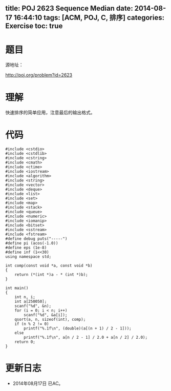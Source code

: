 title: POJ 2623 Sequence Median
date: 2014-08-17 16:44:10
tags: [ACM, POJ, C, 排序]
categories: Exercise
toc: true
---
# 题目
源地址：

http://poj.org/problem?id=2623

# 理解
快速排序的简单应用，注意最后的输出格式。

<!-- more -->

# 代码
```
#include <cstdio>
#include <cstdlib>
#include <cstring>
#include <cmath>
#include <ctime>
#include <iostream>
#include <algorithm>
#include <string>
#include <vector>
#include <deque>
#include <list>
#include <set>
#include <map>
#include <stack>
#include <queue>
#include <numeric>
#include <iomanip>
#include <bitset>
#include <sstream>
#include <fstream>
#define debug puts("-----")
#define pi (acos(-1.0))
#define eps (1e-8)
#define inf (1<<30)
using namespace std;

int comp(const void *a, const void *b)
{
    return (*(int *)a - * (int *)b);
}

int main()
{
    int n, i;
    int a[250050];
    scanf("%d", &n);
    for (i = 0; i < n; i++)
        scanf("%d", &a[i]);
    qsort(a, n, sizeof(int), comp);
    if (n % 2 != 0)
        printf("%.1f\n", (double)(a[(n + 1) / 2 - 1]));
    else
        printf("%.1f\n", a[n / 2 - 1] / 2.0 + a[n / 2] / 2.0);
    return 0;
}
```

# 更新日志
- 2014年08月17日 已AC。